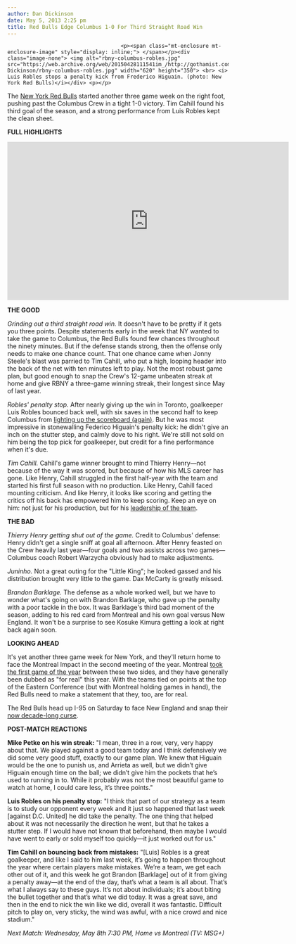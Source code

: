 ```yaml
---
author: Dan Dickinson
date: May 5, 2013 2:25 pm
title: Red Bulls Edge Columbus 1-0 For Third Straight Road Win
---
```


	
										<p><span class="mt-enclosure mt-enclosure-image" style="display: inline;"> </span></p><div class="image-none"> <img alt="rbny-columbus-robles.jpg" src="https://web.archive.org/web/20150428111541im_/http://gothamist.com/attachments/Dan Dickinson/rbny-columbus-robles.jpg" width="620" height="350"> <br> <i> Luis Robles stops a penalty kick from Frederico Higuain. (photo: New York Red Bulls)</i></div> <p></p>

<p>The <a href="https://web.archive.org/web/20150428111541/http://gothamist.com/tags/redbulls">New York Red Bulls</a> started another three game week on the right foot, pushing past the Columbus Crew in a tight 1-0 victory.  Tim Cahill found his third goal of the season, and a strong performance from Luis Robles kept the clean sheet.</p>

<p><strong>FULL HIGHLIGHTS</strong></p>

<p><iframe width="640" height="360" src="https://web.archive.org/web/20150428111541if_/http://www.youtube.com/embed/LuC6AkvF1QM?rel=0" frameborder="0" allowfullscreen></iframe></p>

<p><strong>THE GOOD</strong></p>

<p><em>Grinding out a third straight road win.</em>  It doesn&apos;t have to be pretty if it gets you three points.  Despite statements early in the week that NY wanted to take the game to Columbus, the Red Bulls found few chances throughout the ninety minutes.  But if the defense stands strong, then the offense only needs to make one chance count.  That one chance came when Jonny Steele&apos;s blast was parried to Tim Cahill, who put a high, looping header into the back of the net with ten minutes left to play. Not the most robust game plan, but good enough to snap the Crew&apos;s 12-game unbeaten streak at home and give RBNY a three-game winning streak, their longest since May of last year.</p>

<p><em>Robles&apos; penalty stop.</em>  After nearly giving up the win in Toronto, goalkeeper Luis Robles bounced back well, with six saves in the second half to keep Columbus from <a href="https://web.archive.org/web/20150428111541/http://dcist.com/2013/04/crash_and_burn_united_succumb_to_sc.php#photo-1">lighting up the scoreboard (again)</a>.  But he was most impressive in stonewalling Federico Higuain&apos;s penalty kick: he didn&apos;t give an inch on the stutter step, and calmly dove to his right.  We&apos;re still not sold on him being the top pick for goalkeeper, but credit for a fine performance when it&apos;s due.</p>

<p><em>Tim Cahill.</em>  Cahill&apos;s game winner brought to mind Thierry Henry&#x2014;not because of the way it was scored, but because of how his MLS career has gone. Like Henry, Cahill struggled in the first half-year with the team and started his first full season with no production.  Like Henry, Cahill faced mounting criticism.  And like Henry, it looks like scoring and getting the critics off his back has empowered him to keep scoring. Keep an eye on him: not just for his production, but for his <a href="https://web.archive.org/web/20150428111541/https://twitter.com/Tim_Cahill/status/330823359367639041">leadership of the team</a>.</p>

<p><strong>THE BAD</strong></p>

<p><em>Thierry Henry getting shut out of the game.</em>  Credit to Columbus&apos; defense: Henry didn&apos;t get a single sniff at goal all afternoon.  After Henry feasted on the Crew heavily last year&#x2014;four goals and two assists across two games&#x2014;Columbus coach Robert Warzycha obviously had to make adjustments.</p>

<p><em>Juninho.</em>  Not a great outing for the &quot;Little King&quot;; he looked gassed and his distribution brought very little to the game.  Dax McCarty is greatly missed.</p>

<p><em>Brandon Barklage.</em>  The defense as a whole worked well, but we have to wonder what&apos;s going on with Brandon Barklage, who gave up the penalty with a poor tackle in the box.  It was Barklage&apos;s third bad moment of the season, adding to his red card from Montreal and his own goal versus New England.  It won&apos;t be a surprise to see Kosuke Kimura getting a look at right back again soon.</p>

<p><strong>LOOKING AHEAD</strong></p>

<p>It&apos;s yet another three game week for New York, and they&apos;ll return home to face the Montreal Impact in the second meeting of the year.  Montreal <a href="https://web.archive.org/web/20150428111541/http://gothamist.com/2013/03/24/rbny_0_montreal_1.php">took the first game of the year</a> between these two sides, and they have generally been dubbed as &quot;for real&quot; this year.  With the teams tied on points at the top of the Eastern Conference (but with Montreal holding games in hand), the Red Bulls need to make a statement that they, too, are for real.  </p>

<p>The Red Bulls head up I-95 on Saturday to face New England and snap their <a href="https://web.archive.org/web/20150428111541/http://gothamist.com/2012/07/09/red_bulls_decade-long_winless_strea.php">now decade-long curse</a>.</p>

<p><strong>POST-MATCH REACTIONS</strong></p>

<p><strong>Mike Petke on his win streak:</strong> &quot;I mean, three in a row, very, very happy about that. We played against a good team today and I think defensively we did some very good stuff, exactly to our game plan. We knew that Higuain would be the one to punish us, and Arrieta as well, but we didn&#x2019;t give Higuain enough time on the ball; we didn&#x2019;t give him the pockets that he&#x2019;s used to running in to. While it probably was not the most beautiful game to watch at home, I could care less, it&#x2019;s three points.&quot;</p>

<p><strong>Luis Robles on his penalty stop:</strong> &quot;I think that part of our strategy as a team is to study our opponent every week and it just so happened that last week [against D.C. United] he did take the penalty. The one thing that helped about it was not necessarily the direction he went, but that he takes a stutter step. If I would have not known that beforehand, then maybe I would have went to early or sold myself too quickly&#x2014;it just worked out for us.&quot;</p>

<p><strong>Tim Cahill on bouncing back from mistakes:</strong> &quot;[Luis] Robles is a great goalkeeper, and like I said to him last week, it&#x2019;s going to happen throughout the year where certain players make mistakes. We&#x2019;re a team, we get each other out of it, and this week he got Brandon [Barklage] out of it from giving a penalty away&#x2014;at the end of the day, that&#x2019;s what a team is all about. That&#x2019;s what I always say to these guys. It&#x2019;s not about individuals; it&#x2019;s about biting the bullet together and that&#x2019;s what we did today. It was a great save, and then in the end to nick the win like we did, overall it was fantastic. Difficult pitch to play on, very sticky, the wind was awful, with a nice crowd and nice stadium.&quot;</p>

<p><em>Next Match: Wednesday, May 8th 7:30 PM, Home vs Montreal (TV: MSG+)</em></p>					
										
									
				